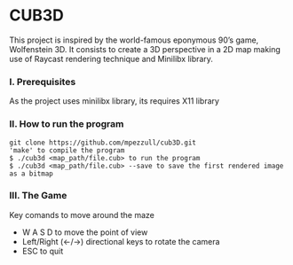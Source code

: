 # CUB3D

This project is inspired by the world-famous eponymous 90’s game, Wolfenstein 3D.
It consists to create a 3D perspective in a 2D map making use of Raycast rendering technique and Minilibx library.

### I. Prerequisites

As the project uses minilibx library, its requires X11 library

### II. How to run the program

	git clone https://github.com/mpezzull/cub3D.git
	'make' to compile the program
	$ ./cub3d <map_path/file.cub> to run the program
	$ ./cub3d <map_path/file.cub> --save to save the first rendered image as a bitmap

### III.  The Game

Key comands to move around the maze

* W A S D to move the point of view
* Left/Right (←/→) directional keys to rotate the camera
* ESC to quit

